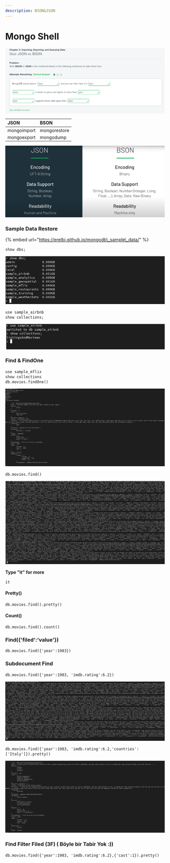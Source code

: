 ```yaml
---
description: BSON&JSON
---
```


# Mongo Shell

![](.gitbook/assets/sorucevap.png)

| JSON | BSON |
| :--- | :--- |
| mongoimport | mongorestore |
| mongoexport | mongodump |

![](.gitbook/assets/bson-json.png)

### Sample Data Restore

{% embed url="https://erelbi.github.io/mongodb\_sample\_data/" %}

```text
show dbs;
```

![](.gitbook/assets/showdbs.png)

```text
use sample_airbnb
show collections;
```

![](.gitbook/assets/show-collections.png)

### Find & FindOne

```text
use sample_mflix
show collections
db.movies.findOne()
```

![](.gitbook/assets/find.png)

```text
db.movies.find()
```

![](.gitbook/assets/find2.png)

**Type "it" for more**

```text
it
```

#### Pretty\(\)

```text
db.movies.find().pretty()
```

#### Count\(\)

```text
db.movies.find().count()
```

### Find\({'filed':'value'}\)

```text
db.movies.find({'year':1983})
```

### Subdocument Find

```text
db.movies.find({'year':1983, 'imdb.rating':6.2})
```

![](.gitbook/assets/find3.png)

```text
db.movies.find({'year':1983, 'imdb.rating':6.2,'countries':['Italy']}).pretty()
```

![](.gitbook/assets/find4.png)

### Find Filter Filed \(3F\) \( Böyle bir Tabir Yok :\)\)

```text
db.movies.find({'year':1983, 'imdb.rating':6.2},{'cast':1}).pretty()
```



